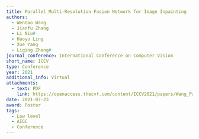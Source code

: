 ```yaml
---
title: Parallel Multi-Resolution Fusion Network for Image Inpainting
authors:
  - Wentao Wang
  - Jianfu Zhang
  - Li Niu#
  - Haoyu Ling
  - Xue Yang
  - Liqing Zhang#
journal_conference: International Conference on Computer Vision
short_name: ICCV
type: Conference
year: 2021
additional_info: Virtual
attachments:
  - text: PDF
    link: https://openaccess.thecvf.com/content/ICCV2021/papers/Wang_Parallel_Multi-Resolution_Fusion_Network_for_Image_Inpainting_ICCV_2021_paper.pdf
date: 2021-07-23
award: Poster
tags:
  - Low level
  - AIGC
  - Conference
---
```


